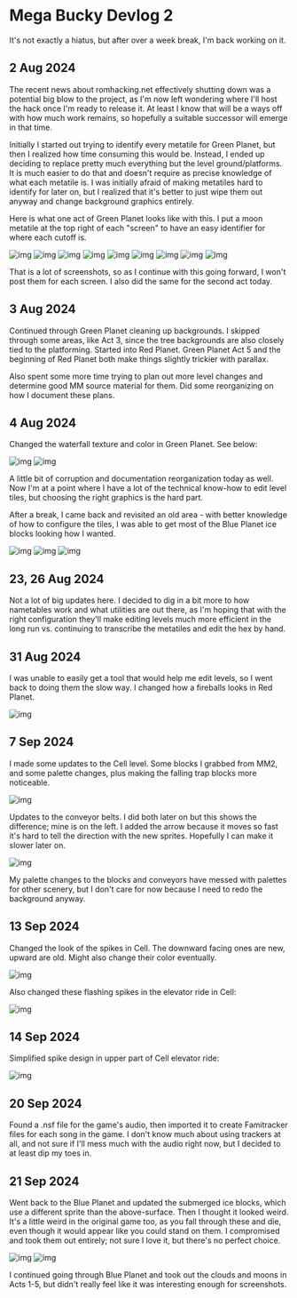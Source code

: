 # Mega Bucky Devlog 2

It's not exactly a hiatus, but after over a week break, I'm back working on it.

## 2 Aug 2024

The recent news about romhacking.net effectively shutting down was a potential big blow to the project, as I'm now left wondering where I'll host the hack once I'm ready to release it. At least I know that will be a ways off with how much work remains, so hopefully a suitable successor will emerge in that time.

Initially I started out trying to identify every metatile for Green Planet, but then I realized how time consuming this would be. Instead, I ended up deciding to replace pretty much everything but the level ground/platforms. It is much easier to do that and doesn't require as precise knowledge of what each metatile is. I was initially afraid of making metatiles hard to identify for later on, but I realized that it's better to just wipe them out anyway and change background graphics entirely.

Here is what one act of Green Planet looks like with this. I put a moon metatile at the top right of each "screen" to have an easy identifier for where each cutoff is.

![img](./screens-02/1.PNG) 
![img](./screens-02/2.PNG) 
![img](./screens-02/3.PNG) 
![img](./screens-02/4.PNG) 
![img](./screens-02/5.PNG) 
![img](./screens-02/6.PNG) 
![img](./screens-02/7.PNG) 
![img](./screens-02/8.PNG) 
![img](./screens-02/9.PNG) 

That is a lot of screenshots, so as I continue with this going forward, I won't post them for each screen. I also did the same for the second act today.

## 3 Aug 2024

Continued through Green Planet cleaning up backgrounds. I skipped through some areas, like Act 3, since the tree backgrounds are also closely tied to the platforming. Started into Red Planet. Green Planet Act 5 and the beginning of Red Planet both make things slightly trickier with parallax. 

Also spent some more time trying to plan out more level changes and determine good MM source material for them. Did some reorganizing on how I document these plans.

## 4 Aug 2024

Changed the waterfall texture and color in Green Planet. See below:

![img](./screens-02/10.PNG) 
![img](./screens-02/11.PNG)

A little bit of corruption and documentation reorganization today as well. Now I'm at a point where I have a lot of the technical know-how to edit level tiles, but choosing the right graphics is the hard part.

After a break, I came back and revisited an old area - with better knowledge of how to configure the tiles, I was able to get most of the Blue Planet ice blocks looking how I wanted.

![img](./screens-02/12.PNG)
![img](./screens-02/13.PNG)
![img](./screens-02/14.PNG)

## 23, 26 Aug 2024

Not a lot of big updates here. I decided to dig in a bit more to how nametables work and what utilities are out there, as I'm hoping that with the right configuration they'll make editing levels much more efficient in the long run vs. continuing to transcribe the metatiles and edit the hex by hand.

## 31 Aug 2024

I was unable to easily get a tool that would help me edit levels, so I went back to doing them the slow way. I changed how a fireballs looks in Red Planet.

![img](./screens-02/15.PNG)

## 7 Sep 2024

I made some updates to the Cell level. Some blocks I grabbed from MM2, and some palette changes, plus making the falling trap blocks more noticeable.

![img](./screens-02/16.PNG)

Updates to the conveyor belts. I did both later on but this shows the difference; mine is on the left. I added the arrow because it moves so fast it's hard to tell the direction with the new sprites. Hopefully I can make it slower later on.

![img](./screens-02/17.PNG)

My palette changes to the blocks and conveyors have messed with palettes for other scenery, but I don't care for now because I need to redo the background anyway.

## 13 Sep 2024

Changed the look of the spikes in Cell. The downward facing ones are new, upward are old. Might also change their color eventually.

![img](./screens-02/18.PNG)

Also changed these flashing spikes in the elevator ride in Cell:

![img](./screens-02/19.PNG)

## 14 Sep 2024

Simplified spike design in upper part of Cell elevator ride:

![img](./screens-02/20.PNG)

## 20 Sep 2024

Found a .nsf file for the game's audio, then imported it to create Famitracker files for each song in the game. I don't know much about using trackers at all, and not sure if I'll mess much with the audio right now, but I decided to at least dip my toes in.

## 21 Sep 2024

Went back to the Blue Planet and updated the submerged ice blocks, which use a different sprite than the above-surface. Then I thought it looked weird. It's a little weird in the original game too, as you fall through these and die, even though it would appear like you could stand on them. I compromised and took them out entirely; not sure I love it, but there's no perfect choice.

![img](./screens-02/21.PNG) 
![img](./screens-02/22.PNG)

I continued going through Blue Planet and took out the clouds and moons in Acts 1-5, but didn't really feel like it was interesting enough for screenshots.